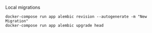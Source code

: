 Local migrations
```
docker-compose run app alembic revision --autogenerate -m "New Migration"
docker-compose run app alembic upgrade head
```